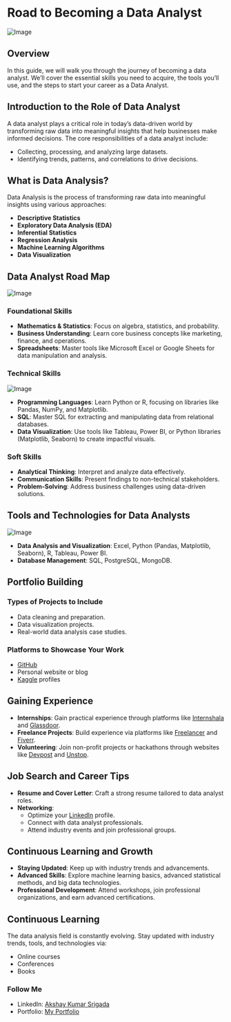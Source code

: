 # Road to Becoming a Data Analyst

![Image](../images/blog1.jpg)

## Overview

In this guide, we will walk you through the journey of becoming a data analyst. We’ll cover the essential skills you need to acquire, the tools you’ll use, and the steps to start your career as a Data Analyst.

## Introduction to the Role of Data Analyst

A data analyst plays a critical role in today’s data-driven world by transforming raw data into meaningful insights that help businesses make informed decisions. The core responsibilities of a data analyst include:

- Collecting, processing, and analyzing large datasets.
- Identifying trends, patterns, and correlations to drive decisions.

## What is Data Analysis?

Data Analysis is the process of transforming raw data into meaningful insights using various approaches:

- **Descriptive Statistics**
- **Exploratory Data Analysis (EDA)**
- **Inferential Statistics**
- **Regression Analysis**
- **Machine Learning Algorithms**
- **Data Visualization**

## Data Analyst Road Map

![Image](../images/blog11.webp)

### **Foundational Skills**

- **Mathematics & Statistics**: Focus on algebra, statistics, and probability.
- **Business Understanding**: Learn core business concepts like marketing, finance, and operations.
- **Spreadsheets**: Master tools like Microsoft Excel or Google Sheets for data manipulation and analysis.

### **Technical Skills**

![Image](../images/blog12.webp)

- **Programming Languages**: Learn Python or R, focusing on libraries like Pandas, NumPy, and Matplotlib.
- **SQL**: Master SQL for extracting and manipulating data from relational databases.
- **Data Visualization**: Use tools like Tableau, Power BI, or Python libraries (Matplotlib, Seaborn) to create impactful visuals.

### **Soft Skills**

- **Analytical Thinking**: Interpret and analyze data effectively.
- **Communication Skills**: Present findings to non-technical stakeholders.
- **Problem-Solving**: Address business challenges using data-driven solutions.

## Tools and Technologies for Data Analysts

![Image](../images/blog13.webp)

- **Data Analysis and Visualization**: Excel, Python (Pandas, Matplotlib, Seaborn), R, Tableau, Power BI.
- **Database Management**: SQL, PostgreSQL, MongoDB.

## Portfolio Building

### **Types of Projects to Include**

- Data cleaning and preparation.
- Data visualization projects.
- Real-world data analysis case studies.

### **Platforms to Showcase Your Work**

- [GitHub](https://github.com)
- Personal website or blog
- [Kaggle](https://www.kaggle.com) profiles

## Gaining Experience

- **Internships**: Gain practical experience through platforms like [Internshala](https://internshala.com) and [Glassdoor](https://www.glassdoor.com).
- **Freelance Projects**: Build experience via platforms like [Freelancer](https://www.freelancer.com) and [Fiverr](https://www.fiverr.com).
- **Volunteering**: Join non-profit projects or hackathons through websites like [Devpost](https://devpost.com) and [Unstop](https://unstop.com).

## Job Search and Career Tips

- **Resume and Cover Letter**: Craft a strong resume tailored to data analyst roles.
- **Networking**:
  - Optimize your [LinkedIn](https://www.linkedin.com) profile.
  - Connect with data analyst professionals.
  - Attend industry events and join professional groups.

## Continuous Learning and Growth

- **Staying Updated**: Keep up with industry trends and advancements.
- **Advanced Skills**: Explore machine learning basics, advanced statistical methods, and big data technologies.
- **Professional Development**: Attend workshops, join professional organizations, and earn advanced certifications.

## Continuous Learning

The data analysis field is constantly evolving. Stay updated with industry trends, tools, and technologies via:

- Online courses
- Conferences
- Books

### **Follow Me**

- LinkedIn: [Akshay Kumar Srigada](https://www.linkedin.com/in/akshaykumarsrigada/)
- Portfolio: [My Portfolio](https://akshayportfolio.onrender.com)
